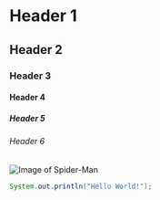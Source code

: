 # Header 1
## Header 2
### Header 3
#### Header 4
##### Header 5
###### Header 6

![Image of Spider-Man](https://media.npr.org/assets/img/2023/06/06/sv2_stc0085.1046_lm_v1-edit-1-_custom-ca92752c9459d48401afadc52bfa1588fb537722.jpg)

``` java
System.out.println("Hello World!");
```
